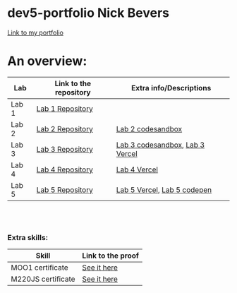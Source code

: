# dev5-portfolio Nick Bevers
[Link to my portfolio](https://github.com/NickBevers/dev5-portfolio)

# An overview:
Lab | Link to the repository | Extra info/Descriptions
----|------------------------|----------------------------
Lab 1| [Lab 1 Repository](https://github.com/Chelsea-VB/DEV5-LAB1)|
Lab 2| [Lab 2 Repository](https://github.com/NickBevers/dev5-lab2)| [Lab 2 codesandbox](https://r29eqd.csb.app/)|
Lab 3| [Lab 3 Repository](https://github.com/NickBevers/dev5-lab3)| [Lab 3 codesandbox](https://qmm6sb.csb.app/), [Lab 3 Vercel](https://dev5-lab3.vercel.app/)|
Lab 4| [Lab 4 Repository](https://github.com/NickBevers/dev5-lab4)| [Lab 4 Vercel](https://dev5-lab4-nickbevers.vercel.app/)
Lab 5| [Lab 5 Repository](https://github.com/NickBevers/dev5-lab5)| [Lab 5 Vercel](https://dev5-lab5-nickbevers.vercel.app/), [Lab 5 codepen](https://codepen.io/QN09/full/xxjQbXN)

<br>
<br>



### Extra skills:
Skill | Link to the proof 
----|------------------------
MOO1 certificate | [See it here](https://files.nickbevers.be/M001_proof_of_completion.jpg)
M220JS certificate | [See it here](https://files.nickbevers.be/M220JS_proof_of_completion.jpg)